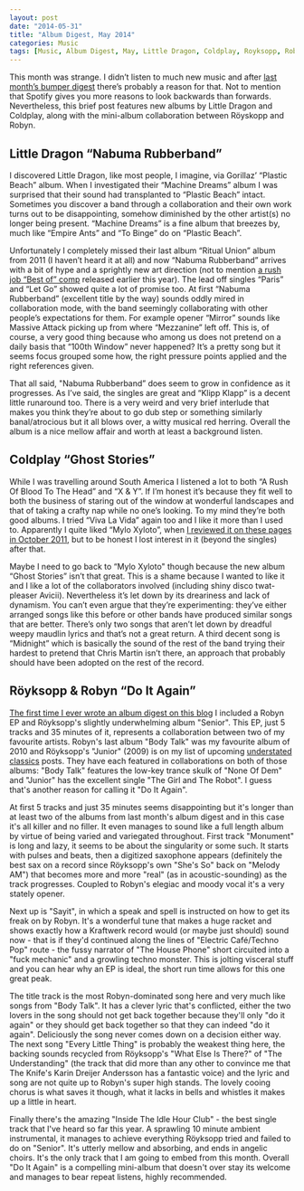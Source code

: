 ```yaml
---
layout: post
date: "2014-05-31"
title: "Album Digest, May 2014"
categories: Music
tags: [Music, Album Digest, May, Little Dragon, Coldplay, Royksopp, Robyn]
---
```


This month was strange. I didn’t listen to much new music and after [last month’s bumper digest](/album-digest-april-2014/) there’s probably a reason for that. Not to mention that Spotify gives you more reasons to look backwards than forwards. Nevertheless, this brief post features new albums by Little Dragon and Coldplay, along with the mini-album collaboration between Röyskopp and Robyn.

## Little Dragon “Nabuma Rubberband”

I discovered Little Dragon, like most people, I imagine, via Gorillaz’ “Plastic Beach” album. When I investigated their “Machine Dreams” album I was surprised that their sound had transplanted to “Plastic Beach” intact. Sometimes you discover a band through a collaboration and their own work turns out to be disappointing, somehow diminished by the other artist(s) no longer being present. “Machine Dreams” is a fine album that breezes by, much like “Empire Ants” and “To Binge” do on “Plastic Beach”.

Unfortunately I completely missed their last album “Ritual Union” album from 2011 (I haven’t heard it at all) and now “Nabuma Rubberband” arrives with a bit of hype and a sprightly new art direction (not to mention [a rush job “Best of” comp](http://www.7digital.com/artist/little-dragon/release/best-of) released earlier this year). The lead off singles “Paris” and “Let Go” showed quite a lot of promise too. At first “Nabuma Rubberband” (excellent title by the way) sounds oddly mired in collaboration mode, with the band seemingly collaborating with other people’s expectations for them. For example opener “Mirror” sounds like Massive Attack picking up from where “Mezzanine” left off. This is, of course, a very good thing because who among us does not pretend on a daily basis that “100th Window” never happened? It’s a pretty song but it seems focus grouped some how, the right pressure points applied and the right references given.

That all said, "Nabuma Rubberband” does seem to grow in confidence as it progresses. As I’ve said, the singles are great and “Klipp Klapp” is a decent little runaround too. There is a very weird and very brief interlude that makes you think they’re about to go dub step or something similarly banal/atrocious but it all blows over, a witty musical red herring. Overall the album is a nice mellow affair and worth at least a background listen.

## Coldplay “Ghost Stories”

While I was travelling around South America I listened a lot to both “A Rush Of Blood To The Head” and “X &amp; Y”. If I’m honest it’s because they fit well to both the business of staring out of the window at wonderful landscapes and that of taking a crafty nap while no one’s looking. To my mind they’re both good albums. I tried “Viva La Vida” again too and I like it more than I used to. Apparently I quite liked “Mylo Xyloto”, when [I reviewed it on these pages in October 2011](/album-digest-october-2011/), but to be honest I lost interest in it (beyond the singles) after that.

Maybe I need to go back to “Mylo Xyloto" though because the new album “Ghost Stories” isn’t that great. This is a shame because I wanted to like it and I like a lot of the collaborators involved (including shiny disco twat-pleaser Avicii). Nevertheless it’s let down by its dreariness and lack of dynamism. You can’t even argue that they’re experimenting: they’ve either arranged songs like this before or other bands have produced similar songs that are better. There’s only two songs that aren’t let down by dreadful weepy maudlin lyrics and that’s not a great return. A third decent song is “Midnight” which is basically the sound of the rest of the band trying their hardest to pretend that Chris Martin isn’t there, an approach that probably should have been adopted on the rest of the record.

## Röyksopp & Robyn “Do It Again”

[The first time I ever wrote an album digest on this blog](/album-digest-september-2010/) I included a Robyn EP and Röyksopp's slightly underwhelming album "Senior". This EP, just 5 tracks and 35 minutes of it, represents a collaboration between two of my favourite artists. Robyn's last album "Body Talk" was my favourite album of 2010 and Röyksopp's "Junior" (2009) is on my list of upcoming [understated classics](/tags#understated-classics/) posts. They have each featured in collaborations on both of those albums: "Body Talk" features the low-key trance skulk of "None Of Dem" and "Junior" has the excellent single "The Girl and The Robot". I guess that's another reason for calling it "Do It Again".

At first 5 tracks and just 35 minutes seems disappointing but it's longer than at least two of the albums from last month's album digest and in this case it's all killer and no filler. It even manages to sound like a full length album by virtue of being varied and variegated throughout. First track "Monument" is long and lazy, it seems to be about the singularity or some such. It starts with pulses and beats, then a digitized saxophone appears (definitely the best sax on a record since Röyksopp's own "She's So" back on "Melody AM") that becomes more and more "real" (as in acoustic-sounding) as the track progresses. Coupled to Robyn's elegiac and moody vocal it's a very stately opener.

Next up is "Sayit", in which a speak and spell is instructed on how to get its freak on by Robyn. It's a wonderful tune that makes a huge racket and shows exactly how a Kraftwerk record would (or maybe just should) sound now - that is if they'd continued along the lines of "Electric Café/Techno Pop" route - the fussy narrator of "The House Phone" short circuited into a "fuck mechanic" and a growling techno monster. This is jolting visceral stuff and you can hear why an EP is ideal, the short run time allows for this one great peak.

The title track is the most Robyn-dominated song here and very much like songs from "Body Talk". It has a clever lyric that's conflicted, either the two lovers in the song should not get back together because they'll only "do it again" or they should get back together so that they can indeed "do it again". Deliciously the song never comes down on a decision either way. The next song "Every Little Thing" is probably the weakest thing here, the backing sounds recycled from Röyksopp's "What Else Is There?" of "The Understanding" (the track that did more than any other to convince me that The Knife's Karin Dreijer Andersson has a fantastic voice) and the lyric and song are not quite up to Robyn's super high stands. The lovely cooing chorus is what saves it though, what it lacks in bells and whistles it makes up a little in heart.

Finally there's the amazing "Inside The Idle Hour Club" - the best single track that I've heard so far this year. A sprawling 10 minute ambient instrumental, it manages to achieve everything Röyksopp tried and failed to do on "Senior". It's utterly mellow and absorbing, and ends in angelic choirs. It's the only track that I am going to embed from this month. Overall "Do It Again" is a compelling mini-album that doesn't over stay its welcome and manages to bear repeat listens, highly recommended.
